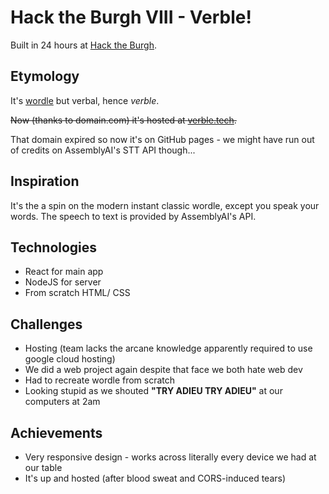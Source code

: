 # Hack the Burgh VIII - Verble!

Built in 24 hours at [Hack the Burgh](https://devpost.com/software/verble).

## Etymology

It's [wordle](https://www.powerlanguage.co.uk/wordle/) but verbal, hence _verble_.

~~Now (thanks to domain.com) it's hosted at [verble.tech](https://verble.tech).~~

That domain expired so now it's on GitHub pages - we might have run out of credits on AssemblyAI's STT API though...

## Inspiration

It's the a spin on the modern instant classic wordle, except you speak your words. The speech to text is provided by AssemblyAI's API.

## Technologies
- React for main app
- NodeJS for server
- From scratch HTML/ CSS

## Challenges
- Hosting (team lacks the arcane knowledge apparently required to use google cloud hosting)
- We did a web project again despite that face we both hate web dev
- Had to recreate wordle from scratch
- Looking stupid as we shouted **"TRY ADIEU TRY ADIEU"** at our computers at 2am

## Achievements
- Very responsive design - works across literally every device we had at our table
- It's up and hosted (after blood sweat and CORS-induced tears)
